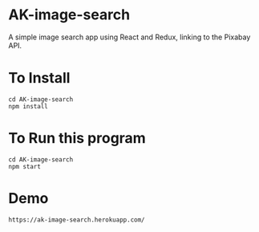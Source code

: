 # AK-image-search

A simple image search app using React and Redux, linking to the Pixabay API.

# To Install

    cd AK-image-search
    npm install


# To Run this program

	cd AK-image-search
	npm start

# Demo

    https://ak-image-search.herokuapp.com/
